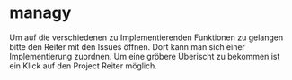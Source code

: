 # managy

Um auf die verschiedenen zu Implementierenden Funktionen zu gelangen bitte den Reiter mit den Issues öffnen.
Dort kann man sich einer Implementierung zuordnen.
Um eine gröbere Überischt zu bekommen ist ein Klick auf den Project Reiter möglich.
